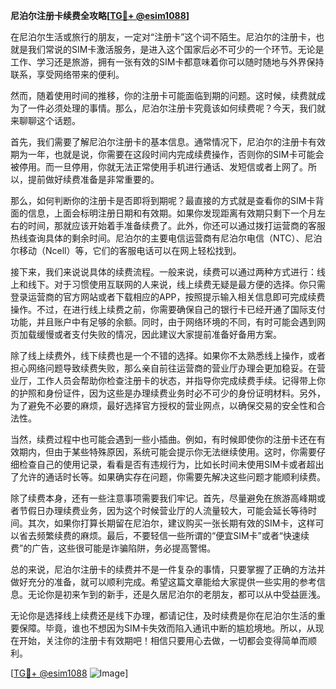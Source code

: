 **尼泊尔注册卡续费全攻略[[TG💪+ @esim1088](https://t.me/s/esim1088)]**

在尼泊尔生活或旅行的朋友，一定对“注册卡”这个词不陌生。尼泊尔的注册卡，也就是我们常说的SIM卡激活服务，是进入这个国家后必不可少的一个环节。无论是工作、学习还是旅游，拥有一张有效的SIM卡都意味着你可以随时随地与外界保持联系，享受网络带来的便利。

然而，随着使用时间的推移，你的注册卡可能面临到期的问题。这时候，续费就成为了一件必须处理的事情。那么，尼泊尔注册卡究竟该如何续费呢？今天，我们就来聊聊这个话题。

首先，我们需要了解尼泊尔注册卡的基本信息。通常情况下，尼泊尔的注册卡有效期为一年，也就是说，你需要在这段时间内完成续费操作，否则你的SIM卡可能会被停用。而一旦停用，你就无法正常使用手机进行通话、发短信或者上网了。所以，提前做好续费准备是非常重要的。

那么，如何判断你的注册卡是否即将到期呢？最直接的方式就是查看你的SIM卡背面的信息，上面会标明注册日期和有效期。如果你发现距离有效期只剩下一个月左右的时间，那就应该开始着手准备续费了。此外，你还可以通过拨打运营商的客服热线查询具体的剩余时间。尼泊尔的主要电信运营商有尼泊尔电信（NTC）、尼泊尔移动（Ncell）等，它们的客服电话可以在网上轻松找到。

接下来，我们来说说具体的续费流程。一般来说，续费可以通过两种方式进行：线上和线下。对于习惯使用互联网的人来说，线上续费无疑是最方便的选择。你只需登录运营商的官方网站或者下载相应的APP，按照提示输入相关信息即可完成续费操作。不过，在进行线上续费之前，你需要确保自己的银行卡已经开通了国际支付功能，并且账户中有足够的余额。同时，由于网络环境的不同，有时可能会遇到网页加载缓慢或者支付失败的情况，因此建议大家提前准备好备用方案。

除了线上续费外，线下续费也是一个不错的选择。如果你不太熟悉线上操作，或者担心网络问题导致续费失败，那么亲自前往运营商的营业厅办理会更加稳妥。在营业厅，工作人员会帮助你检查注册卡的状态，并指导你完成续费手续。记得带上你的护照和身份证件，因为这些是办理续费业务时必不可少的身份证明材料。另外，为了避免不必要的麻烦，最好选择官方授权的营业网点，以确保交易的安全性和合法性。

当然，续费过程中也可能会遇到一些小插曲。例如，有时候即使你的注册卡还在有效期内，但由于某些特殊原因，系统可能会提示你无法继续使用。这时，你需要仔细检查自己的使用记录，看看是否有违规行为，比如长时间未使用SIM卡或者超出了允许的通话时长等。如果确实存在问题，你需要先解决这些问题才能顺利续费。

除了续费本身，还有一些注意事项需要我们牢记。首先，尽量避免在旅游高峰期或者节假日办理续费业务，因为这个时候营业厅的人流量较大，可能会延长等待时间。其次，如果你打算长期留在尼泊尔，建议购买一张长期有效的SIM卡，这样可以省去频繁续费的麻烦。最后，不要轻信一些所谓的“便宜SIM卡”或者“快速续费”的广告，这些很可能是诈骗陷阱，务必提高警惕。

总的来说，尼泊尔注册卡的续费并不是一件复杂的事情，只要掌握了正确的方法并做好充分的准备，就可以顺利完成。希望这篇文章能给大家提供一些实用的参考信息。无论你是初来乍到的新手，还是久居尼泊尔的老朋友，都可以从中受益匪浅。

无论你是选择线上续费还是线下办理，都请记住，及时续费是你在尼泊尔生活的重要保障。毕竟，谁也不想因为SIM卡失效而陷入通讯中断的尴尬境地。所以，从现在开始，关注你的注册卡有效期吧！相信只要用心去做，一切都会变得简单而顺利。

[[TG💪+ @esim1088](https://t.me/s/esim1088) ![Image](https://i.postimg.cc/4NQfJmqS/Snipaste-2025-05-13-00-14-12.png)]
